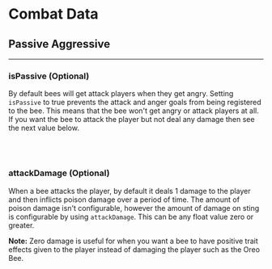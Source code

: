 # **Combat Data**

## **Passive Aggressive**
***

### **isPassive** (Optional)

By default bees will get attack players when they get angry. Setting `isPassive` to true prevents the attack and anger goals from being registered to the bee. This means that the bee won't get angry or attack players at all. If you want the bee to attack the player but not deal any damage then see the next value below.

<br>
<br>

### **attackDamage** (Optional)

When a bee attacks the player, by default it deals 1 damage to the player and then inflicts poison damage over a period of time. The amount of poison damage isn't configurable, however the amount of damage on sting is configurable by using `attackDamage`. This can be any float value zero or greater.

**Note:** Zero damage is useful for when you want a bee to have positive trait effects given to the player instead of damaging the player such as the Oreo Bee.
<!--stackedit_data:
eyJoaXN0b3J5IjpbNTMwMjc3MTAxLDE3ODU1OTE1NzFdfQ==
-->